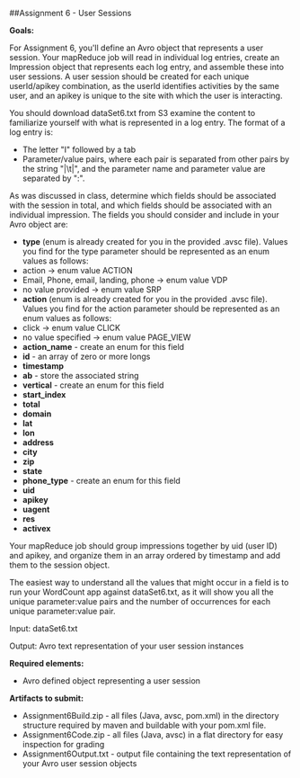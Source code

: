 ##Assignment 6 - User Sessions

__Goals:__

For Assignment 6, you'll define an Avro object that represents a user session. Your mapReduce job will read in individual log entries, create an Impression object that represents each log entry, and assemble these into user sessions. A user session should be created for each unique userId/apikey combination, as the userId identifies activities by the same user, and an apikey is unique to the site with which the user is interacting.

You should download dataSet6.txt from S3 examine the content to familiarize yourself with what is represented in a log entry. The format of a log entry is:

* The letter "I" followed by a tab
* Parameter/value pairs, where each pair is separated from other pairs by the string "|\t|", and the parameter name and parameter value are separated by ":".

As was discussed in class, determine which fields should be associated with the session in total, and which fields should be associated with an individual impression. The fields you should consider and include in your Avro object are:

* __type__ (enum is already created for you in the provided .avsc file). Values you find for the type parameter should be represented as an enum values as follows:
 * action -> enum value ACTION
 * Email, Phone, email, landing, phone -> enum value VDP
 * no value provided -> enum value SRP
* __action__ (enum is already created for you in the provided .avsc file). Values you find for the action parameter should be represented as an enum values as follows:
 * click -> enum value CLICK
 * no value specified -> enum value PAGE_VIEW
* __action_name__ - create an enum for this field
* __id__ - an array of zero or more longs
* __timestamp__
* __ab__ - store the associated string
* __vertical__ - create an enum for this field
* __start_index__
* __total__
* __domain__
* __lat__
* __lon__
* __address__
* __city__
* __zip__
* __state__
* __phone_type__ - create an enum for this field
* __uid__
* __apikey__
* __uagent__
* __res__
* __activex__

Your mapReduce job should group impressions together by uid (user ID) and apikey, and organize them in an array ordered by timestamp and add them to the session object.

The easiest way to understand all the values that might occur in a field is to run your WordCount app against dataSet6.txt, as it will show you all the unique parameter:value pairs and the number of occurrences for each unique parameter:value pair.

Input: dataSet6.txt

Output: Avro text representation of your user session instances

__Required elements:__

* Avro defined object representing a user session

__Artifacts to submit:__

* Assignment6Build.zip - all files (Java, avsc, pom.xml) in the directory structure required by maven and buildable with your pom.xml file.
* Assignment6Code.zip - all files (Java, avsc) in a flat directory for easy inspection for grading
* Assignment6Output.txt - output file containing the text representation of your Avro user session objects
